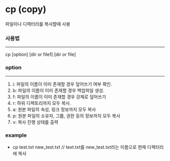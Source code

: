 # cp (copy)
파일이나 디렉터리를 복사할때 사용

### 사용법
----
cp [option] [dir or file1] [dir or file]

### option
---
1. i: 파일의 이름이 이미 존재할 경우 덮어쓰기 여부 확인.
2. b: 파일의 이름이 이미 존재할 경우 백업파일 생성.
3. f: 파일의 이름이 이미 존재할 경우 강제로 덮어쓰기
4. r: 하위 디렉토리까지 모두 복사.
5. a: 원본 파일의 속성, 링크 정보까지 모두 복사
6. p: 원본 파일의 소유자, 그룹, 권한 등의 정보까지 모두 복사
7. v: 복사 진행 상태를 출력

### example 
* cp test.txt new_test.txt // text.txt를 new_test.txt라는 이름으로 현제 디렉터리에 복사

